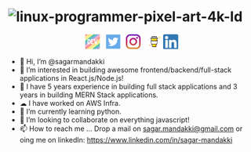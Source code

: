 # ![linux-programmer-pixel-art-4k-ld](https://user-images.githubusercontent.com/13147148/111913478-4c9bbd80-8a94-11eb-9d48-f03ebfce369d.jpeg)

<p align='center'>
<a href="https://dev.to/sagarmandakki"><img height="30" src="https://github.com/sagarmandakki/sagarmandakki/blob/main/icons/dev.png"></a>&nbsp;&nbsp;
<a href="https://twitter.com/sagarmandakki"><img height="30" src="https://github.com/sagarmandakki/sagarmandakki/blob/main/icons/twitter.png"></a>&nbsp;&nbsp;
<a href="https://www.instagram.com/mumbaikar_meow/"><img height="30" src="https://github.com/sagarmandakki/sagarmandakki/blob/main/icons/instagram.jpeg"></a>&nbsp;&nbsp;
<a href="https://www.buymeacoffee.com/sagarmandakki"><img height="30" src="https://github.com/sagarmandakki/sagarmandakki/blob/main/icons/by-me-a-coffee.png"></a>
<a href="https://www.linkedin.com/in/sagar-mandakki/"><img height="30" src="https://github.com/sagarmandakki/sagarmandakki/blob/main/icons/linkedin.png"></a>
</p>


- 👋 Hi, I’m @sagarmandakki
- 👀 I’m interested in building awesome frontend/backend/full-stack applications in React.js/Node.js!
- 🤠 I have 5 years experience in building full stack applications and 3 years in building MERN Stack applications.
- ☁ I have worked on AWS Infra.
- 🌱 I’m currently learning python.
- 💞️ I’m looking to collaborate on everything javascript!
- 📫 How to reach me ... Drop a mail on sagar.mandakki@gmail.com or oing me on linkedIn: https://www.linkedin.com/in/sagar-mandakki
